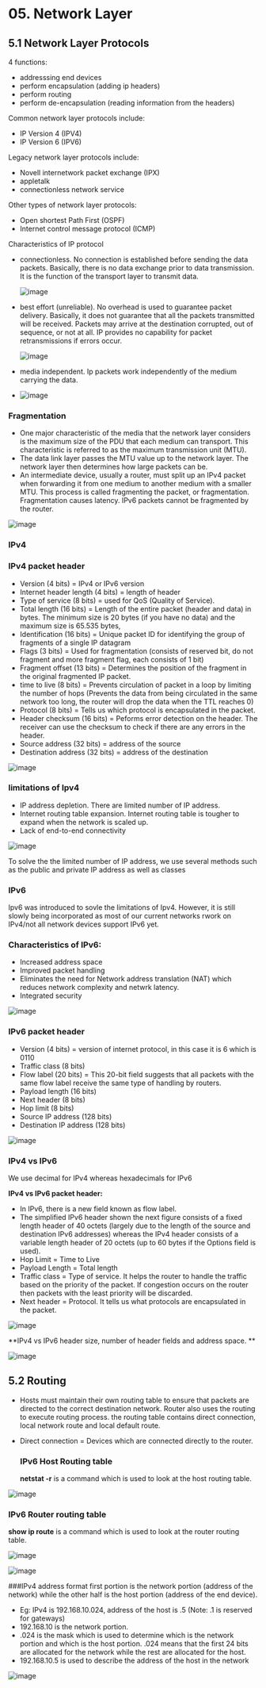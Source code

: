 # 05. Network Layer

## 5.1 Network Layer Protocols

4 functions:
- addresssing end devices
- perform encapsulation (adding ip headers)
- perform routing
- perform de-encapsulation (reading information from the headers)

Common network layer protocols include:
- IP Version 4 (IPV4)
- IP Version 6 (IPV6)

Legacy network layer protocols include:
- Novell internetwork packet exchange (IPX)
- appletalk
- connectionless network service

Other types of network layer protocols:
- Open shortest Path First (OSPF)
- Internet control message protocol (ICMP)
  
Characteristics of IP protocol
- connectionless. No connection is established before sending the data packets. Basically, there is no data exchange prior to data transmission. It is the function of the transport layer to transmit data.

  ![image](https://github.com/Fong20/Learning-repository/assets/150316121/640ab91c-a30f-4e0d-a4d7-b6eb99a63f10)

- best effort (unreliable). No overhead is used to guarantee packet delivery. Basically, it does not guarantee that all the packets transmitted will be received. Packets may arrive at the destination corrupted, out of sequence, or not at all. IP provides no capability for packet retransmissions if errors occur.

   ![image](https://github.com/Fong20/Learning-repository/assets/150316121/93cb6f44-effc-46df-9b29-5e25bc65b36a)

-  media independent. Ip packets work independently of the medium carrying the data.

- ![image](https://github.com/Fong20/Learning-repository/assets/150316121/c58d7833-1ac3-4ade-9ce1-9e25e9a585f0)

### Fragmentation
- One major characteristic of the media that the network layer considers is the maximum size of the PDU that each medium can transport. This characteristic is referred to as the maximum transmission unit (MTU).
- The data link layer passes the MTU value up to the network layer. The network layer then determines how large packets can be.
- An intermediate device, usually a router, must split up an IPv4 packet when forwarding it from one medium to another medium with a smaller MTU. This process is called fragmenting the packet, or fragmentation. Fragmentation causes latency. IPv6 packets cannot be fragmented by the router.

![image](https://github.com/Fong20/Learning-repository/assets/150316121/c16433e9-ef7d-4680-89d8-e60bfc415eaf)

### IPv4

  ### IPv4 packet header
  - Version (4 bits) = IPv4 or IPv6 version
  - Internet header length (4 bits) = length of header
  - Type of service (8 bits) = used for QoS (Quality of Service).
  - Total length (16 bits) = Length of the entire packet (header and data) in bytes. The minimum size is 20 bytes (if you have no data) and the maximum size is 65.535 bytes,
  - Identification (16 bits) = Unique packet ID for identifying the group of fragments of a single IP datagram
  - Flags (3 bits) = Used for fragmentation (consists of reserved bit, do not fragment and more fragment flag, each consists of 1 bit)
  - Fragment offset (13 bits) = Determines the position of the fragment in the original fragmented IP packet.
  - time to live (8 bits) = Prevents circulation of packet in a loop by limiting the number of hops (Prevents the data from being circulated in the same network too long, the router will drop the data when the TTL reaches 0)
  - Protocol (8 bits) = Tells us which protocol is encapsulated in the packet.
  - Header checksum (16 bits) = Peforms error detection on the header. The receiver can use the checksum to check if there are any errors in the header.
  - Source address (32 bits) = address of the source
  - Destination address (32 bits) = address of the destination
  
  ![image](https://github.com/Fong20/Learning-repository/assets/150316121/59681505-b6b2-4f9f-9fb4-1ac1a7029bca)

  
  ### limitations of Ipv4
  - IP address depletion. There are limited number of IP address.
  - Internet routing table expansion. Internet routing table is tougher to expand when the network is scaled up.
  - Lack of end-to-end connectivity

![image](https://github.com/Fong20/Learning-repository/assets/150316121/10d54a10-c6ac-4630-984f-1a2d893cd25f)

To solve the the limited number of IP address, we use several methods such as the public and private IP address as well as classes

### IPv6
Ipv6 was introduced to sovle the limitations of Ipv4. However, it is still slowly being incorporated as most of our current networks rwork on IPv4/not all network devices support IPv6 yet.

  ### Characteristics of IPv6:
  - Increased address space
  - Improved packet handling
  - Eliminates the need for Network address translation (NAT) which reduces network complexity and netwrk latency.
  - Integrated security

![image](https://github.com/Fong20/Learning-repository/assets/150316121/4efe71d0-abe6-4158-9925-21eaf53d5ab2)

  ### IPv6 packet header
  - Version (4 bits) = version of internet protocol, in this case it is 6 which is 0110
  - Traffic class (8 bits)
  - Flow label (20 bits) = This 20-bit field suggests that all packets with the same flow label receive the same type of handling by routers.
  - Payload length (16 bits)
  - Next header (8 bits)
  - Hop limit (8 bits)
  - Source IP address (128 bits)
  - Destination IP address (128 bits)

![image](https://github.com/Fong20/Learning-repository/assets/150316121/c472034a-a9e6-4f03-95fd-563f1077a1fb)

### IPv4 vs IPv6 
We use decimal for IPv4 whereas hexadecimals for IPv6

**IPv4 vs IPv6 packet header:**
- In IPv6, there is a new field known as flow label.
- The simplified IPv6 header shown the next figure consists of a fixed length header of 40 octets (largely due to the length of the source and destination IPv6 addresses) whereas the IPv4 header consists of a variable length header of 20 octets (up to 60 bytes if the Options field is used).
- Hop Limit = Time to Live
- Payload Length = Total length
- Traffic class = Type of service. It helps the router to handle the traffic based on the priority of the packet. If congestion occurs on the router then packets with the least priority will be discarded.
- Next header = Protocol. It tells us what protocols are encapsulated in the packet.

  
![image](https://github.com/Fong20/Learning-repository/assets/150316121/ccb8ccff-dd1f-4038-85df-64d252beb8e7)


**IPv4 vs IPv6 header size, number of header fields and address space. **

![image](https://github.com/Fong20/Learning-repository/assets/150316121/a2c5daf9-6323-4415-b299-f43b00249bfa)


## 5.2 Routing
- Hosts must maintain their own routing table to ensure that packets are directed to the correct destination network. Router also uses the routing to execute routing process. the routing table contains direct connection, local network route and local default route.

- Direct connection = Devices which are connected directly to the router.

  ### IPv6 Host Routing table
  **netstat -r** is a command which is used to look at the host routing table.

![image](https://github.com/Fong20/Learning-repository/assets/150316121/86297d01-1488-42fe-9016-b4eb95f8cc0e)

  ### IPv6 Router routing table
  **show ip route** is a command which is used to look at the router routing table.

  ![image](https://github.com/Fong20/Learning-repository/assets/150316121/c7741122-d335-4d77-81b9-25bd2c4bd2d7)

  ![image](https://github.com/Fong20/Learning-repository/assets/150316121/6c219d7b-3109-4b1e-a11d-a25c9ae07865)


###IPv4 address format
  first portion is the network portion (address of the network) while the other half is the host portion (address of the end device).

  - Eg: IPv4 is 192.168.10.024, address of the host is .5 (Note: .1 is reserved for gateways)
  - 192.168.10 is the network portion.
  - .024 is the mask which is used to determine which is the network portion and which is the host portion. .024 means that the first 24 bits are allocated for the network while the rest are allocated for the host.
  - 192.168.10.5 is used to describe the address of the host in the network

![image](https://github.com/Fong20/Learning-repository/assets/150316121/66017306-fb8c-47b4-8610-8dcf66170229)




